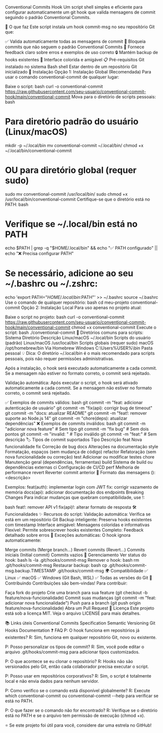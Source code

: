 Conventional Commits Hook
Um script shell simples e eficiente para configurar automaticamente um git hook que valida mensagens de commit seguindo o padrão Conventional Commits.

🎯 O que faz
Este script instala um hook commit-msg no seu repositório Git que:

✅ Valida automaticamente todas as mensagens de commit
🚫 Bloqueia commits que não seguem o padrão Conventional Commits
📝 Fornece feedback claro sobre erros e exemplos de uso correto
🔒 Mantém backup de hooks existentes
🎨 Interface colorida e amigável
📋 Pré-requisitos
Git instalado no sistema
Bash shell
Estar dentro de um repositório Git inicializado
🚀 Instalação
Opção 1: Instalação Global (Recomendada)
Para usar o comando conventional-commit de qualquer lugar:

Baixe o script:
bash
   curl -o conventional-commit https://raw.githubusercontent.com/seu-usuario/conventional-commit-hook/main/conventional-commit
Mova para o diretório de scripts pessoais:
bash
   # Para diretório padrão do usuário (Linux/macOS)
   mkdir -p ~/.local/bin
   mv conventional-commit ~/.local/bin/
   chmod +x ~/.local/bin/conventional-commit
   
   # OU para diretório global (requer sudo)
   sudo mv conventional-commit /usr/local/bin/
   sudo chmod +x /usr/local/bin/conventional-commit
Certifique-se que o diretório está no PATH:
bash
   # Verifique se ~/.local/bin está no PATH
   echo $PATH | grep -q "$HOME/.local/bin" && echo "✅ PATH configurado" || echo "❌ Precisa configurar PATH"
   
   # Se necessário, adicione ao seu ~/.bashrc ou ~/.zshrc:
   echo 'export PATH="$HOME/.local/bin:$PATH"' >> ~/.bashrc
   source ~/.bashrc
Use o comando de qualquer repositório:
bash
   cd meu-projeto
   conventional-commit
Opção 2: Instalação Local
Para uso apenas no projeto atual:

Baixe o script no projeto:
bash
   curl -o conventional-commit https://raw.githubusercontent.com/seu-usuario/conventional-commit-hook/main/conventional-commit
   chmod +x conventional-commit
Execute o script:
bash
   ./conventional-commit
📁 Diretórios comuns para scripts:
Sistema	Diretório	Descrição
Linux/macOS	~/.local/bin	Scripts do usuário (padrão)
Linux/macOS	/usr/local/bin	Scripts globais (requer sudo)
macOS	/opt/homebrew/bin	Via Homebrew
Windows	C:\Users\%USER%\bin	Pasta pessoal
💡 Dica: O diretório ~/.local/bin é o mais recomendado para scripts pessoais, pois não requer permissões administrativas.

Após a instalação, o hook será executado automaticamente a cada commit. Se a mensagem não estiver no formato correto, o commit será rejeitado.

Validação automática:
Após executar o script, o hook será ativado automaticamente a cada commit. Se a mensagem não estiver no formato correto, o commit será rejeitado.

✅ Exemplos de commits válidos:
bash
git commit -m "feat: adicionar autenticação de usuário"
git commit -m "fix(api): corrigir bug de timeout"
git commit -m "docs: atualizar README"
git commit -m "feat!: remover suporte ao Node.js 14"
git commit -m "chore(deps): atualizar dependências"
❌ Exemplos de commits inválidos:
bash
git commit -m "adicionar nova feature"        # Sem tipo
git commit -m "fix bug"                       # Sem dois pontos
git commit -m "invalid: "                     # Tipo inválido
git commit -m "feat:"                         # Sem descrição
🏷️ Tipos de commit suportados
Tipo	Descrição
feat	Nova funcionalidade
fix	Correção de bug
docs	Alterações na documentação
style	Formatação, espaços (sem mudança de código)
refactor	Refatoração (sem nova funcionalidade ou correção)
test	Adicionar ou modificar testes
chore	Manutenção geral (dependências, ferramentas)
build	Sistema de build ou dependências externas
ci	Configuração de CI/CD
perf	Melhoria de performance
revert	Reverter commit anterior
🎯 Formato das mensagens
<tipo>(<escopo opcional>): <descrição>

Exemplos:
feat(auth): implementar login com JWT
fix: corrigir vazamento de memória
docs(api): adicionar documentação dos endpoints
Breaking Changes
Para indicar mudanças que quebram compatibilidade, use !:

bash
feat!: remover API v1
fix(api)!: alterar formato de resposta
🛠️ Funcionalidades
✨ Recursos do script:
Validação automática: Verifica se está em um repositório Git
Backup inteligente: Preserva hooks existentes com timestamp
Interface amigável: Mensagens coloridas e informativas
Flexível: Permite sobrescrever hooks existentes
Completo: Feedback detalhado sobre erros
🔧 Exceções automáticas:
O hook ignora automaticamente:

Merge commits (Merge branch...)
Revert commits (Revert...)
Commits iniciais (Initial commit)
Commits vazios
🔧 Gerenciamento
Ver status do hook:
bash
ls -la .git/hooks/commit-msg
Remover o hook:
bash
rm .git/hooks/commit-msg
Restaurar backup:
bash
cp .git/hooks/commit-msg.backup.TIMESTAMP .git/hooks/commit-msg
🌍 Compatibilidade
✅ Linux
✅ macOS
✅ Windows (Git Bash, WSL)
✅ Todas as versões do Git
🤝 Contribuindo
Contribuições são bem-vindas! Para contribuir:

Faça fork do projeto
Crie uma branch para sua feature (git checkout -b feature/nova-funcionalidade)
Commit suas mudanças (git commit -m "feat: adicionar nova funcionalidade")
Push para a branch (git push origin feature/nova-funcionalidade)
Abra um Pull Request
📝 Licença
Este projeto está sob a licença MIT. Veja o arquivo LICENSE para mais detalhes.

📚 Links úteis
Conventional Commits Specification
Semantic Versioning
Git Hooks Documentation
❓ FAQ
P: O hook funciona em repositórios já existentes?
R: Sim, funciona em qualquer repositório Git, novo ou existente.

P: Posso personalizar os tipos de commit?
R: Sim, você pode editar o arquivo .git/hooks/commit-msg para adicionar tipos customizados.

P: O que acontece se eu clonar o repositório?
R: Hooks não são versionados pelo Git, então cada colaborador precisa executar o script.

P: Posso usar em repositórios corporativos?
R: Sim, o script é totalmente local e não envia dados para nenhum servidor.

P: Como verifico se o comando está disponível globalmente?
R: Execute which conventional-commit ou conventional-commit --help para verificar se está no PATH.

P: O que fazer se o comando não for encontrado?
R: Verifique se o diretório está no PATH e se o arquivo tem permissão de execução (chmod +x).

⭐ Se este projeto foi útil para você, considere dar uma estrela no GitHub!


